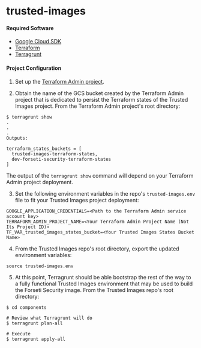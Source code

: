 # trusted-images

#### Required Software

- [Google Cloud SDK](https://cloud.google.com/sdk/docs/quickstart-linux)
- [Terraform](https://www.terraform.io/downloads.html)
- [Terragrunt](https://github.com/gruntwork-io/terragrunt/releases)

#### Project Configuration

  1. Set up the [Terraform Admin project](https://github.com/yhuang/terraform-admin).

  2. Obtain the name of the GCS bucket created by the Terraform Admin project that is dedicated to persist the Terraform states of the Trusted Images project.  From the Terraform Admin project's root directory:
  ```
  $ terragrunt show
  .
  .
  .
  Outputs:

  terraform_states_buckets = [
    trusted-images-terraform-states,
    dev-forseti-security-terraform-states
  ]
  ```
  The output of the `terragrunt show` command will depend on your Terraform Admin project deployment.

  3. Set the following environment variables in the repo's `trusted-images.env` file to fit your Trusted Images project deployment:
  ```
  GOOGLE_APPLICATION_CREDENTIALS=<Path to the Terraform Admin service account key>
  TERRAFORM_ADMIN_PROJECT_NAME=<Your Terraform Admin Project Name (Not Its Project ID)>
  TF_VAR_trusted_images_states_bucket=<Your Trusted Images States Bucket Name>
  ```

  4. From the Trusted Images repo's root directory, export the updated environment variables:
  ```
  source trusted-images.env
  ```

  5. At this point, Terragrunt should be able bootstrap the rest of the way to a fully functional Trusted Images environment that may be used to build the Forseti Security image.  From the Trusted Images repo's root directory:
  ```
  $ cd components

  # Review what Terragrunt will do
  $ terragrunt plan-all

  # Execute
  $ terragrunt apply-all
  ```
